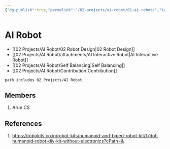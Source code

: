 ```yaml
---
{"dg-publish":true,"permalink":"/02-projects/ai-robot/01-ai-robot/","tags":["project","status/open"]}
---
```



# AI Robot

- [[02 Projects/AI Robot/02 Robot Design\|02 Robot Design]]
- [[02 Projects/AI Robot/attachments/AI Interactive Robot\|AI Interactive Robot]] 
- [[02 Projects/AI Robot/Self Balancing\|Self Balancing]]
- [[02 Projects/AI Robot/Contribution\|Contribution]]

```tasks
path includes 02 Projects/AI Robot
```




## Members

1. Arun CS
## References
1. https://robokits.co.in/robot-kits/humanoid-and-biped-robot-kit/17dof-humanoid-robot-diy-kit-without-electronics?cPath=&